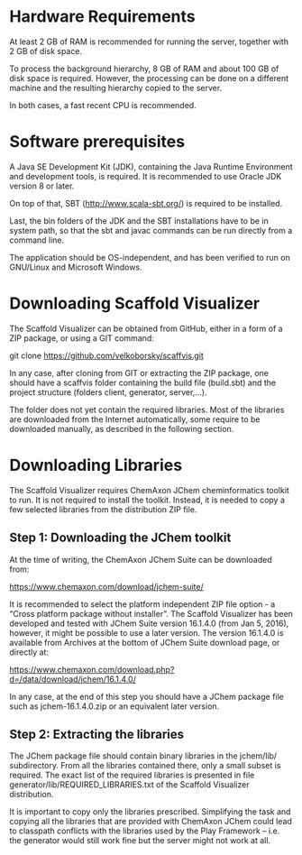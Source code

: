# Hardware Requirements

At least 2 GB of RAM is recommended for running the server, together with 2 GB of disk space.

To process the background hierarchy, 8 GB of RAM and about 100 GB of disk space is required. However, the processing can be done on a different machine and the resulting hierarchy copied to the server.

In both cases, a fast recent CPU is recommended.

# Software prerequisites

A Java SE Development Kit (JDK), containing the Java Runtime Environment and development tools, is required. It is recommended to use Oracle JDK version 8 or later.

On top of that, SBT (http://www.scala-sbt.org/) is required to be installed.

Last, the bin folders of the JDK and the SBT installations have to be in system path, so that the sbt and javac commands can be run directly from a command line.

The application should be OS-independent, and has been verified to run on GNU/Linux and Microsoft Windows.

# Downloading Scaffold Visualizer

The Scaffold Visualizer can be obtained from GitHub, either in a form of a ZIP package, or using a GIT command:

git clone https://github.com/velkoborsky/scaffvis.git

In any case, after cloning from GIT or extracting the ZIP package, one should have a scaffvis folder containing the build 
file (build.sbt) and the project structure (folders client, generator, server,…).

The folder does not yet contain the required libraries. Most of the libraries are downloaded from the Internet automatically, some require to be downloaded manually, as described in the following section.

# Downloading Libraries

The Scaffold Visualizer requires ChemAxon JChem cheminformatics toolkit to run. It is not required to install the 
toolkit. Instead, it is needed to copy a few selected libraries from the distribution ZIP file.

## Step 1: Downloading the JChem toolkit

At the time of writing, the ChemAxon JChem Suite can be downloaded from:

https://www.chemaxon.com/download/jchem-suite/

It is recommended to select the platform independent ZIP file option - a “Cross platform package without installer”. The 
Scaffold Visualizer has been developed and tested with JChem Suite version 16.1.4.0 (from Jan 5, 2016), however, it might be possible to use a later version. The version 16.1.4.0 is available from Archives at the bottom of JChem Suite download page, or directly at:

https://www.chemaxon.com/download.php?d=/data/download/jchem/16.1.4.0/

In any case, at the end of this step you should have a JChem package file such as jchem-16.1.4.0.zip or an equivalent later version.

## Step 2: Extracting the libraries

The JChem package file should contain binary libraries in the jchem/lib/ subdirectory. From all the libraries contained there, only a small subset is required. The exact list of the required libraries is presented in file generator/lib/REQUIRED_LIBRARIES.txt of the Scaffold Visualizer distribution.

It is important to copy only the libraries prescribed. Simplifying the task and copying all the libraries that are provided with ChemAxon JChem could lead to classpath conflicts with the libraries used by the Play Framework – i.e. the 
generator would still work fine but the server might not work at all.
